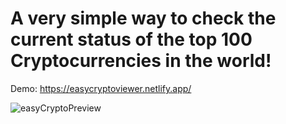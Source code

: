 # A very simple way to check the current status of the top 100 Cryptocurrencies in the world!

Demo: https://easycryptoviewer.netlify.app/

![easyCryptoPreview](https://github.com/user-attachments/assets/834356f3-c347-4682-a820-9f2d81a611cf)
